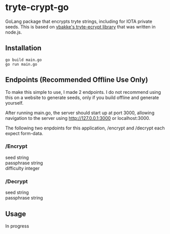 # tryte-crypt-go
GoLang package that encrypts tryte strings, including for IOTA private seeds. This is based on [vbakke's tryte-ecrypt library](https://github.com/vbakke/tryte-encrypt) that was written in node.js.

## Installation
`go build main.go`\
`go run main.go`

## Endpoints (Recommended Offline Use Only)
To make this simple to use, I made 2 endpoints. I do not recommend using this on a website to generate seeds, only if you build offline and generate yourself.

After running main.go, the server should start up at port 3000,
allowing navigation to the server using http://127.0.0.1:3000 or localhost:3000.
    
The following two enpdoints for this application, /encrypt and /decrypt each expect form-data.

### /Encrypt
seed string \
passphrase  string \
difficulty integer 

### /Decrypt
seed string \
passphrase  string 

## Usage

In progress
